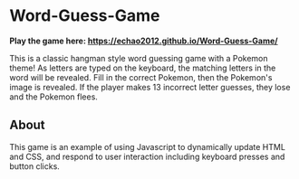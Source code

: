 # Word-Guess-Game
**Play the game here: https://echao2012.github.io/Word-Guess-Game/**

This is a classic hangman style word guessing game with a Pokemon theme! As letters are typed on the keyboard, the matching letters in the word will be revealed. Fill in the correct Pokemon, then the Pokemon's image is revealed. If the player makes 13 incorrect letter guesses, they lose and the Pokemon flees.

## About
This game is an example of using Javascript to dynamically update HTML and CSS, and respond to user interaction including keyboard presses and button clicks.
